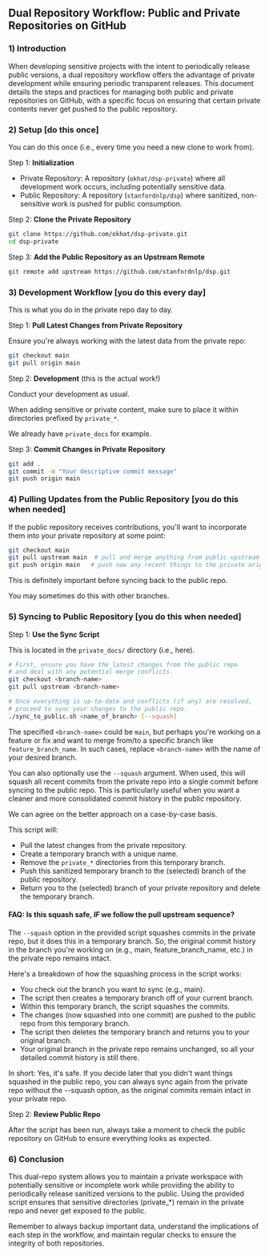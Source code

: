 ## Dual Repository Workflow: Public and Private Repositories on GitHub

### 1) Introduction

When developing sensitive projects with the intent to periodically release public versions, a dual repository workflow offers the advantage of private development while ensuring periodic transparent releases. This document details the steps and practices for managing both public and private repositories on GitHub, with a specific focus on ensuring that certain private contents never get pushed to the public repository.

### 2) Setup [do this once]

You can do this once (i.e., every time you need a new clone to work from).

Step 1: **Initialization**

- Private Repository: A repository (`okhat/dsp-private`) where all development work occurs, including potentially sensitive data.
- Public Repository: A repository (`stanfordnlp/dsp`) where sanitized, non-sensitive work is pushed for public consumption.

Step 2: **Clone the Private Repository**

```bash
git clone https://github.com/okhat/dsp-private.git
cd dsp-private
```


Step 3: **Add the Public Repository as an Upstream Remote**

```bash
git remote add upstream https://github.com/stanfordnlp/dsp.git
```

### 3) Development Workflow [you do this every day]

This is what you do in the private repo day to day.

Step 1: **Pull Latest Changes from Private Repository**

Ensure you're always working with the latest data from the private repo:

```bash
git checkout main
git pull origin main
```

Step 2: **Development** (this is the actual work!)

Conduct your development as usual.

When adding sensitive or private content, make sure to place it within directories prefixed by `private_*`.

We already have `private_docs` for example.


Step 3: **Commit Changes in Private Repository**

```bash
git add .
git commit -m "Your descriptive commit message"
git push origin main
```

### 4) Pulling Updates from the Public Repository [you do this when needed]

If the public repository receives contributions, you'll want to incorporate them into your private repository at some point:

```bash
git checkout main
git pull upstream main  # pull and merge anything from public upstream
git push origin main   # push now any recent things to the private origin
```

This is definitely important before syncing back to the public repo.

You may sometimes do this with other branches.


### 5) Syncing to Public Repository [you do this when needed]

Step 1: **Use the Sync Script**

This is located in the `private_docs/` directory (i.e., here).

```bash
# First, ensure you have the latest changes from the public repo 
# and deal with any potential merge conflicts.
git checkout <branch-name>
git pull upstream <branch-name>

# Once everything is up-to-date and conflicts (if any) are resolved, 
# proceed to sync your changes to the public repo.
./sync_to_public.sh <name_of_branch> [--squash]
```

The specified `<branch-name>` could be `main`, but perhaps you're working on a feature or fix and want to merge from/to a specific branch like `feature_branch_name`. In such cases, replace `<branch-name>` with the name of your desired branch.

You can also optionally use the `--squash` argument. When used, this will squash all recent commits from the private repo into a single commit before syncing to the public repo. This is particularly useful when you want a cleaner and more consolidated commit history in the public repository.

We can agree on the better approach on a case-by-case basis.

This script will:
- Pull the latest changes from the private repository.
- Create a temporary branch with a unique name.
- Remove the `private_*` directories from this temporary branch.
- Push this sanitized temporary branch to the (selected) branch of the public repository.
- Return you to the (selected) branch of your private repository and delete the temporary branch.


#### FAQ: Is this squash safe, *IF* we follow the pull upstream sequence?

The `--squash` option in the provided script squashes commits in the private repo, but it does this in a temporary branch. So, the original commit history in the branch you're working on (e.g., main, feature_branch_name, etc.) in the private repo remains intact.

Here's a breakdown of how the squashing process in the script works:

- You check out the branch you want to sync (e.g., main).
- The script then creates a temporary branch off of your current branch.
- Within this temporary branch, the script squashes the commits.
- The changes (now squashed into one commit) are pushed to the public repo from this temporary branch.
- The script then deletes the temporary branch and returns you to your original branch.
- Your original branch in the private repo remains unchanged, so all your detailed commit history is still there.

In short: Yes, it's safe. If you decide later that you didn't want things squashed in the public repo, you can always sync again from the private repo without the --squash option, as the original commits remain intact in your private repo.


Step 2: **Review Public Repo**

After the script has been run, always take a moment to check the public repository on GitHub to ensure everything looks as expected.



### 6) Conclusion

This dual-repo system allows you to maintain a private workspace with potentially sensitive or incomplete work while providing the ability to periodically release sanitized versions to the public. Using the provided script ensures that sensitive directories (private_*) remain in the private repo and never get exposed to the public.

Remember to always backup important data, understand the implications of each step in the workflow, and maintain regular checks to ensure the integrity of both repositories.



